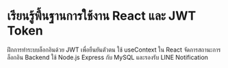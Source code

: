 # เรียนรู้พื้นฐานการใช้งาน React และ JWT Token 
ฝึกการทำระบบล็อกอินด้วย JWT เพื่อยืนยันตัวตน ใช้ useContext ใน React จัดการสถานะการล็อกอิน  Backend ใช้ Node.js Express กับ MySQL และรองรับ LINE Notification

